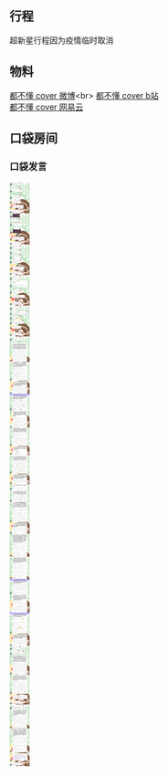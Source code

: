## 行程
超新星行程因为疫情临时取消

## 物料
[都不懂 cover 微博](https://m.weibo.cn/status/4700239510898406?)<br>
[都不懂 cover b站](https://www.bilibili.com/video/BV1WL411373D)<br>
[都不懂 cover 网易云](https://music.163.com/#/song?id=1892606955)<br>
## 口袋房间

### 口袋发言
![口袋发言](./pocket48/imgs/messages1.jpeg)<br>

